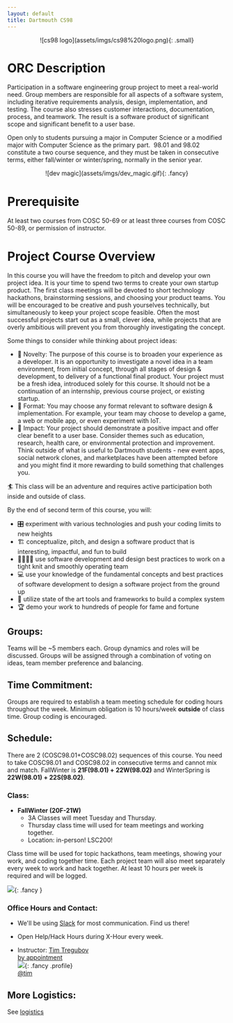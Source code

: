 ```yaml
---
layout: default
title: Dartmouth CS98
---
```



<div markdown="1" style="text-align:center">
![cs98 logo](assets/imgs/cs98%20logo.png){: .small}
</div>


# ORC Description
Participation in a software engineering group project to meet a real-world need. Group members are responsible for all aspects of a software system, including iterative requirements analysis, design, implementation, and testing. The course also stresses customer interactions, documentation, process, and teamwork. The result is a software product of significant scope and significant benefit to a user base.

Open only to students pursuing a major in Computer Science or a modified major with Computer Science as the primary part.  98.01 and 98.02 constitute a two course sequence, and they must be taken in consecutive terms, either fall/winter or winter/spring, normally in the senior year.

<div markdown="1" style="text-align:center">
![dev magic](assets/imgs/dev_magic.gif){: .fancy}
</div>


# Prerequisite

At least two courses from COSC 50-69 or at least three courses from COSC 50-89, or permission of instructor.

# Project Course Overview

In this course you will have the freedom to pitch and develop your own project idea. It is your time to spend two terms to create your own startup product. The first class meetings will be devoted to short technology hackathons, brainstorming sessions, and choosing your product teams. You will be encouraged to be creative and push yourselves technically, but simultaneously to keep your project scope feasible. Often the most successful projects start out as a small, clever idea, while projects that are overly ambitious will prevent you from thoroughly investigating the concept.

Some things to consider while thinking about project ideas:

* 🚀 Novelty: The purpose of this course is to broaden your experience as a developer. It is an opportunity to investigate a novel idea in a team environment, from initial concept, through all stages of design & development, to delivery of a functional final product. Your project must be a fresh idea, introduced solely for this course. It should not be a continuation of an internship, previous course project, or existing startup.
* 📱 Format: You may choose any format relevant to software design & implementation. For example, your team may choose to develop a game, a web or mobile app, or even experiment with IoT.
* 🔨 Impact: Your project should demonstrate a positive impact and offer clear benefit to a user base. Consider themes such as education, research, health care, or environmental protection and improvement. Think outside of what is useful to Dartmouth students - new event apps, social network clones, and marketplaces have been attempted before and you might find it more rewarding to build something that challenges you.

🏄 This class will be an adventure and requires active participation both inside and outside of class.

By the end of second term of this course, you will:

  - 🎛️ experiment with various technologies and push your coding limits to new heights
  - 🏗️ conceptualize, pitch, and design a software product that is interesting, impactful, and fun to build
  - 👩‍👩‍👧‍👦 use software development and design best practices to work on a tight knit and smoothly operating team
  - 💻 use your knowledge of the fundamental concepts and best practices of software development to design a software project from the ground up
  - 🔨 utilize state of the art tools and frameworks to build a complex system
  - 🏆 demo your work to hundreds of people for fame and fortune

## Groups:

Teams will be ~5 members each. Group dynamics and roles will be discussed. Groups will be assigned through a combination of voting on ideas, team member preference and balancing.

## Time Commitment:

Groups are required to establish a team meeting schedule for coding hours throughout the week. Minimum obligation is 10 hours/week **outside** of class time. Group coding is encouraged.

## Schedule:

There are 2 (COSC98.01+COSC98.02) sequences of this course. You need to take COSC98.01 and COSC98.02 in consecutive terms and cannot mix and match. FallWinter is **21F(98.01) + 22W(98.02)** and WinterSpring is **22W(98.01) + 22S(98.02)**.

### Class:

  - **FallWinter (20F-21W)**
    - 3A Classes will meet Tuesday and Thursday.
    - Thursday class time will used for team meetings and working together.
    <!-- - 3BX will be available for help / team meeting time. -->
    - Location: in-person! LSC200!
    
  <!-- - **Section WinterSpring (20W-20S)**
    - 3A Classes will meet Monday (3:30-5:20) and Thursday (4:30-6:20).
    - Thursday class time will used for team meetings and working together.
    - Location: ZOOM (see link on Slack) -->

Class time will be used for topic hackathons, team meetings, showing your work, and coding together time.  Each project team will also meet separately every week to work and hack together.  At least 10 hours per week is required and will be logged.

<!-- ![](assets/imgs/zoom.gif){: .fancy .small} -->
![](assets/imgs/lsc200.jpg){: .fancy }
<!-- ![](assets/imgs/carson61.jpg){: .fancy } -->

### Office Hours and Contact:

  - We'll be using [Slack](https://cs98-dartmouth.slack.com) for most communication. Find us there!

  - Open Help/Hack Hours during X-Hour every week. <br>

  - Instructor: [Tim Tregubov](mailto:tim@cs.dartmouth.edu)<br>
    [by appointment](https://calendly.com/timofei)<br>
    ![](assets/imgs/tt_profile.jpg){: .fancy .profile}<br>
    [@tim](https://cs98-dartmouth.slack.com/messages/@tim/)<br>

  <!-- - TA: [Kate Salesin](mailto:Katherine.A.Salesin.GR@dartmouth.edu)<br>
    Office hours by appointment<br>
    ![](assets/imgs/kate.jpg){: .fancy .profile}<br>
    [@kate](https://cs98-dartmouth.slack.com/messages/@Kate/)<br>
 -->

   <!-- - TA: [Kizito Masaba](mailto:Kizito.Masaba.GR@dartmouth.edu)<br>
    Office hours by appointment<br>
    ![](assets/imgs/kizito.jpg){: .fancy .profile}<br>
    [@kizito](https://cs98-dartmouth.slack.com/messages/@Kizito/)<br> -->



## More Logistics:

See [logistics](/logistics)
